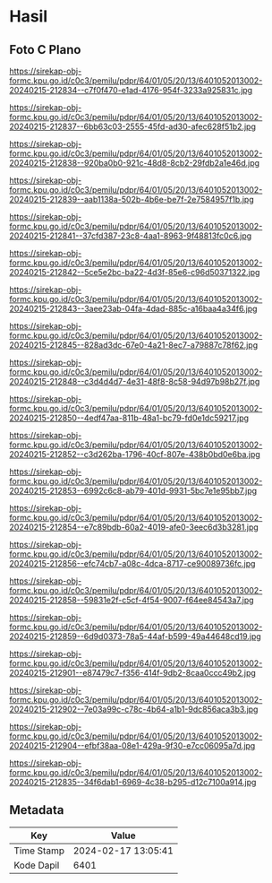 # Hasil

## Foto C Plano

https://sirekap-obj-formc.kpu.go.id/c0c3/pemilu/pdpr/64/01/05/20/13/6401052013002-20240215-212834--c7f0f470-e1ad-4176-954f-3233a925831c.jpg

https://sirekap-obj-formc.kpu.go.id/c0c3/pemilu/pdpr/64/01/05/20/13/6401052013002-20240215-212837--6bb63c03-2555-45fd-ad30-afec628f51b2.jpg

https://sirekap-obj-formc.kpu.go.id/c0c3/pemilu/pdpr/64/01/05/20/13/6401052013002-20240215-212838--920ba0b0-921c-48d8-8cb2-29fdb2a1e46d.jpg

https://sirekap-obj-formc.kpu.go.id/c0c3/pemilu/pdpr/64/01/05/20/13/6401052013002-20240215-212839--aab1138a-502b-4b6e-be7f-2e7584957f1b.jpg

https://sirekap-obj-formc.kpu.go.id/c0c3/pemilu/pdpr/64/01/05/20/13/6401052013002-20240215-212841--37cfd387-23c8-4aa1-8963-9f48813fc0c6.jpg

https://sirekap-obj-formc.kpu.go.id/c0c3/pemilu/pdpr/64/01/05/20/13/6401052013002-20240215-212842--5ce5e2bc-ba22-4d3f-85e6-c96d50371322.jpg

https://sirekap-obj-formc.kpu.go.id/c0c3/pemilu/pdpr/64/01/05/20/13/6401052013002-20240215-212843--3aee23ab-04fa-4dad-885c-a16baa4a34f6.jpg

https://sirekap-obj-formc.kpu.go.id/c0c3/pemilu/pdpr/64/01/05/20/13/6401052013002-20240215-212845--828ad3dc-67e0-4a21-8ec7-a79887c78f62.jpg

https://sirekap-obj-formc.kpu.go.id/c0c3/pemilu/pdpr/64/01/05/20/13/6401052013002-20240215-212848--c3d4d4d7-4e31-48f8-8c58-94d97b98b27f.jpg

https://sirekap-obj-formc.kpu.go.id/c0c3/pemilu/pdpr/64/01/05/20/13/6401052013002-20240215-212850--4edf47aa-811b-48a1-bc79-fd0e1dc59217.jpg

https://sirekap-obj-formc.kpu.go.id/c0c3/pemilu/pdpr/64/01/05/20/13/6401052013002-20240215-212852--c3d262ba-1796-40cf-807e-438b0bd0e6ba.jpg

https://sirekap-obj-formc.kpu.go.id/c0c3/pemilu/pdpr/64/01/05/20/13/6401052013002-20240215-212853--6992c6c8-ab79-401d-9931-5bc7e1e95bb7.jpg

https://sirekap-obj-formc.kpu.go.id/c0c3/pemilu/pdpr/64/01/05/20/13/6401052013002-20240215-212854--e7c89bdb-60a2-4019-afe0-3eec6d3b3281.jpg

https://sirekap-obj-formc.kpu.go.id/c0c3/pemilu/pdpr/64/01/05/20/13/6401052013002-20240215-212856--efc74cb7-a08c-4dca-8717-ce90089736fc.jpg

https://sirekap-obj-formc.kpu.go.id/c0c3/pemilu/pdpr/64/01/05/20/13/6401052013002-20240215-212858--59831e2f-c5cf-4f54-9007-f64ee84543a7.jpg

https://sirekap-obj-formc.kpu.go.id/c0c3/pemilu/pdpr/64/01/05/20/13/6401052013002-20240215-212859--6d9d0373-78a5-44af-b599-49a44648cd19.jpg

https://sirekap-obj-formc.kpu.go.id/c0c3/pemilu/pdpr/64/01/05/20/13/6401052013002-20240215-212901--e87479c7-f356-414f-9db2-8caa0ccc49b2.jpg

https://sirekap-obj-formc.kpu.go.id/c0c3/pemilu/pdpr/64/01/05/20/13/6401052013002-20240215-212902--7e03a99c-c78c-4b64-a1b1-9dc856aca3b3.jpg

https://sirekap-obj-formc.kpu.go.id/c0c3/pemilu/pdpr/64/01/05/20/13/6401052013002-20240215-212904--efbf38aa-08e1-429a-9f30-e7cc06095a7d.jpg

https://sirekap-obj-formc.kpu.go.id/c0c3/pemilu/pdpr/64/01/05/20/13/6401052013002-20240215-212835--34f6dab1-6969-4c38-b295-d12c7100a914.jpg


## Metadata

| Key        | Value               |
| ---------- | ------------------- |
| Time Stamp | 2024-02-17 13:05:41 |
| Kode Dapil | 6401                |



